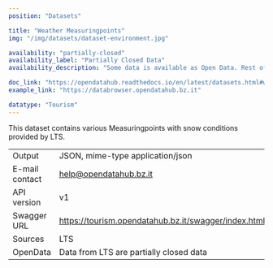 ```yaml
---
position: "Datasets"

title: "Weather Measuringpoints"
img: "/img/datasets/dataset-environment.jpg"

availability: "partially-closed"
availability_label: "Partially Closed Data"
availability_description: "Some data is available as Open Data. Rest of data is closed or restricted to project collaboration."

doc_link: "https://opendatahub.readthedocs.io/en/latest/datasets.html#weather-forecast-dataset"
example_link: "https://databrowser.opendatahub.bz.it"

datatype: "Tourism"
---
```


This dataset contains various Measuringpoints with snow conditions provided by LTS.

|                |                                                            |
| :------------- | ---------------------------------------------------------- |
| Output         | JSON, mime-type application/json                           |
| E-mail contact | help@opendatahub.bz.it                                     |
| API version    | v1                                                         |
| Swagger URL    | https://tourism.opendatahub.bz.it/swagger/index.html#/Weather/get_v1_Weather_Measuringpoint |
| Sources        | LTS                                                       |
| OpenData       | Data from LTS are partially closed data                                          |
